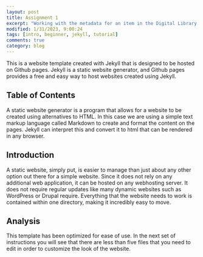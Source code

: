 ```yaml
---
layout: post
title: Assignment 1
excerpt: "Working with the metadata for an item in the Digital Library of the Middle East. "
modified: 1/31/2023, 9:00:24
tags: [intro, beginner, jekyll, tutorial]
comments: true
category: blog
---
```



This is a website template created with Jekyll that is designed to be hosted on Github pages. Jekyll is a static website generator, and Github pages provides a free and easy way to host websites created using Jekyll.

## Table of Contents
A static website generator is a program that allows for a website to be created using alternatives to HTML. In this case we are using a simple text markup language called Markdown to create and format the content on the pages. Jekyll can interpret this and convert it to html that can be rendered in any browser.

## Introduction
A static website, simply put, is easier to manage than just about any other option out there for a simple website. Since it does not rely on any additional web application, it can be hosted on any webhosting server. It does not require regular updates like many dynamic websites such as WordPress or Drupal require. Everything that the website needs to work is contained within one directory, making it incredibly easy to move.

## Analysis
This template has been optimized for ease of use. In the next set of instructions you will see that there are less than five files that you need to edit in order to customize the look of the website.
